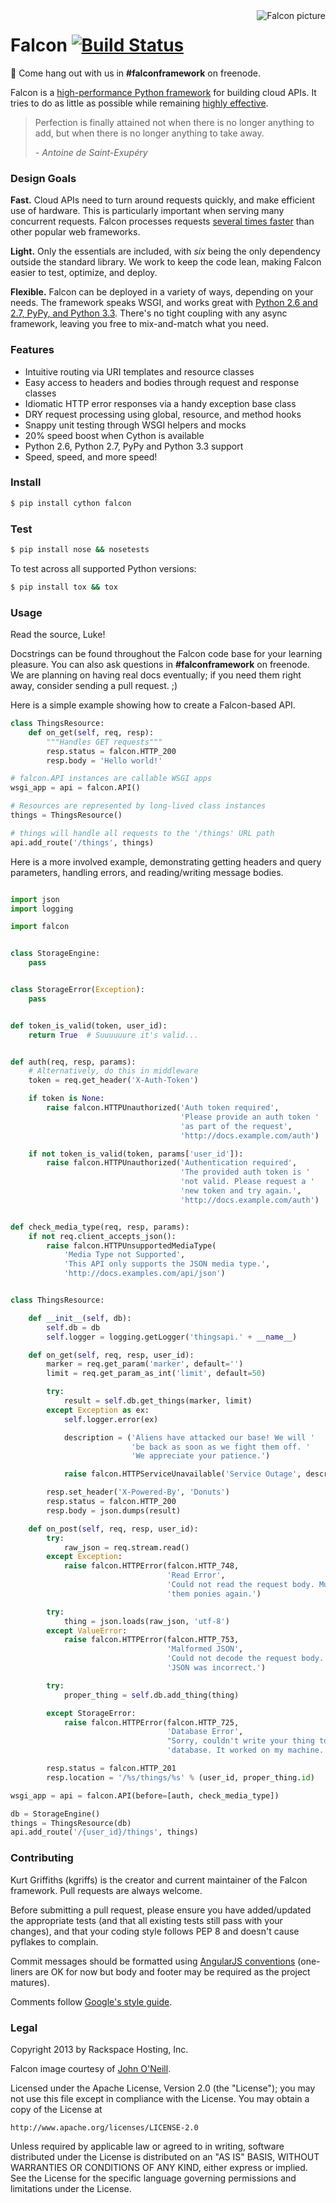 <img align="right" src="http://c420059.r59.cf1.rackcdn.com/assets/images/falcon.png" alt="Falcon picture" />

Falcon [![Build Status](https://travis-ci.org/racker/falcon.png)](https://travis-ci.org/racker/falcon)
======

:runner: Come hang out with us in **#falconframework** on freenode.

Falcon is a [high-performance Python framework][home] for building cloud APIs. It tries to do as little as possible while remaining [highly effective][benefits].

> Perfection is finally attained not when there is no longer anything to add, but when there is no longer anything to take away.
>
> *- Antoine de Saint-Exupéry*

[home]: http://falconframework.org/index.html
[benefits]: http://falconframework.org/index.html#Benefits

### Design Goals ###

**Fast.** Cloud APIs need to turn around requests quickly, and make efficient use of hardware. This is particularly important when serving many concurrent requests. Falcon processes requests [several times faster][bench] than other popular web frameworks.

**Light.** Only the essentials are included, with *six* being the only dependency outside the standard library. We work to keep the code lean, making Falcon easier to test, optimize, and deploy.

**Flexible.** Falcon can be deployed in a variety of ways, depending on your needs. The framework speaks WSGI, and works great with [Python 2.6 and 2.7, PyPy, and Python 3.3][ci]. There's no tight coupling with any async framework, leaving you free to mix-and-match what you need.

[bench]: http://falconframework.org/#Metrics
[ci]: https://travis-ci.org/racker/falcon

### Features ###

* Intuitive routing via URI templates and resource classes
* Easy access to headers and bodies through request and response classes
* Idiomatic HTTP error responses via a handy exception base class
* DRY request processing using global, resource, and method hooks
* Snappy unit testing through WSGI helpers and mocks
* 20% speed boost when Cython is available
* Python 2.6, Python 2.7, PyPy and Python 3.3 support
* Speed, speed, and more speed!

### Install ###

```bash
$ pip install cython falcon
```

### Test ###

```bash
$ pip install nose && nosetests
```

To test across all supported Python versions:

```bash
$ pip install tox && tox
```

### Usage ###

Read the source, Luke!

Docstrings can be found throughout the Falcon code base for your learning pleasure. You can also ask questions in **#falconframework** on freenode. We are planning on having real docs eventually; if you need them right away, consider sending a pull request. ;)

Here is a simple example showing how to create a Falcon-based API.

```python
class ThingsResource:
    def on_get(self, req, resp):
        """Handles GET requests"""
        resp.status = falcon.HTTP_200
        resp.body = 'Hello world!'

# falcon.API instances are callable WSGI apps
wsgi_app = api = falcon.API()

# Resources are represented by long-lived class instances
things = ThingsResource()

# things will handle all requests to the '/things' URL path
api.add_route('/things', things)
```

Here is a more involved example, demonstrating getting headers and query parameters, handling errors, and reading/writing message bodies.

```python

import json
import logging

import falcon


class StorageEngine:
    pass


class StorageError(Exception):
    pass


def token_is_valid(token, user_id):
    return True  # Suuuuuure it's valid...


def auth(req, resp, params):
    # Alternatively, do this in middleware
    token = req.get_header('X-Auth-Token')

    if token is None:
        raise falcon.HTTPUnauthorized('Auth token required',
                                      'Please provide an auth token '
                                      'as part of the request',
                                      'http://docs.example.com/auth')

    if not token_is_valid(token, params['user_id']):
        raise falcon.HTTPUnauthorized('Authentication required',
                                      'The provided auth token is '
                                      'not valid. Please request a '
                                      'new token and try again.',
                                      'http://docs.example.com/auth')


def check_media_type(req, resp, params):
    if not req.client_accepts_json():
        raise falcon.HTTPUnsupportedMediaType(
            'Media Type not Supported',
            'This API only supports the JSON media type.',
            'http://docs.examples.com/api/json')


class ThingsResource:

    def __init__(self, db):
        self.db = db
        self.logger = logging.getLogger('thingsapi.' + __name__)

    def on_get(self, req, resp, user_id):
        marker = req.get_param('marker', default='')
        limit = req.get_param_as_int('limit', default=50)

        try:
            result = self.db.get_things(marker, limit)
        except Exception as ex:
            self.logger.error(ex)

            description = ('Aliens have attacked our base! We will '
                           'be back as soon as we fight them off. '
                           'We appreciate your patience.')

            raise falcon.HTTPServiceUnavailable('Service Outage', description)

        resp.set_header('X-Powered-By', 'Donuts')
        resp.status = falcon.HTTP_200
        resp.body = json.dumps(result)

    def on_post(self, req, resp, user_id):
        try:
            raw_json = req.stream.read()
        except Exception:
            raise falcon.HTTPError(falcon.HTTP_748,
                                   'Read Error',
                                   'Could not read the request body. Must be '
                                   'them ponies again.')

        try:
            thing = json.loads(raw_json, 'utf-8')
        except ValueError:
            raise falcon.HTTPError(falcon.HTTP_753,
                                   'Malformed JSON',
                                   'Could not decode the request body. The '
                                   'JSON was incorrect.')

        try:
            proper_thing = self.db.add_thing(thing)

        except StorageError:
            raise falcon.HTTPError(falcon.HTTP_725,
                                   'Database Error',
                                   "Sorry, couldn't write your thing to the "
                                   'database. It worked on my machine.')

        resp.status = falcon.HTTP_201
        resp.location = '/%s/things/%s' % (user_id, proper_thing.id)

wsgi_app = api = falcon.API(before=[auth, check_media_type])

db = StorageEngine()
things = ThingsResource(db)
api.add_route('/{user_id}/things', things)

```

### Contributing ###

Kurt Griffiths (kgriffs) is the creator and current maintainer of the Falcon framework. Pull requests are always welcome.

Before submitting a pull request, please ensure you have added/updated the appropriate tests (and that all existing tests still pass with your changes), and that your coding style follows PEP 8 and doesn't cause pyflakes to complain.

Commit messages should be formatted using [AngularJS conventions][ajs] (one-liners are OK for now but body and footer may be required as the project matures).

Comments follow [Google's style guide][goog-style-comments].

[ajs]: http://goo.gl/QpbS7
[goog-style-comments]: http://google-styleguide.googlecode.com/svn/trunk/pyguide.html#Comments

### Legal ###

Copyright 2013 by Rackspace Hosting, Inc.

Falcon image courtesy of [John O'Neill](https://commons.wikimedia.org/wiki/File:Brown-Falcon,-Vic,-3.1.2008.jpg).

Licensed under the Apache License, Version 2.0 (the "License");
you may not use this file except in compliance with the License.
You may obtain a copy of the License at

    http://www.apache.org/licenses/LICENSE-2.0

Unless required by applicable law or agreed to in writing, software
distributed under the License is distributed on an "AS IS" BASIS,
WITHOUT WARRANTIES OR CONDITIONS OF ANY KIND, either express or implied.
See the License for the specific language governing permissions and
limitations under the License.
